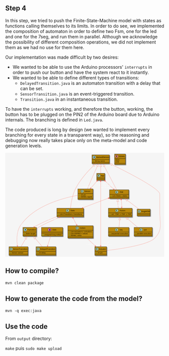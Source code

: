 ## Step 4

In this step, we tried to push the Finite-State-Machine 
model with states as functions calling themselves to its limits.
In order to do see, we implemented the composition of automaton 
in order to define two Fsm, one for the led and one for the 7seg, 
and run them in parallel. Although we acknowledge the possibility
of different composition operations, we did not implement them 
as we had no use for them here.

Our implementation was made difficult by two desires:
- We wanted to be able to use the Arduino processors' `interrupts` in order
to push our button and have the system react to it instantly.
- We wanted to be able to define different types of transitions:
    - `DelayedTransition.java` is an automaton transition with
    a delay that can be set.
    - `SensorTransition.java` is an event-triggered transition.
    - `Transition.java` in an instantaneous transition.

To have the `interrupts` working, and therefore the button,
working, the button has to be plugged on the PIN2 of the Arduino board due to Arduino internals. 
The branching is defined in `Led.java`.

The code produced is long by design (we wanted to implement
every branching for every state in a transparent way), so the
reasoning and debugging now really takes place only on the meta-model and code generation levels.

![FSM meta-model](https://github.com/gliboc/sec-labs/blob/master/lab_1/figs/model_step4.png)

## How to compile?

```
mvn clean package
```

## How to generate the code from the model?

```
mvn -q exec:java
```

## Use the code

From `output` directory: 

`make` puis `sudo make upload`

